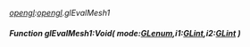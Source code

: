 _[opengl](../../modules/opengl/opengl-module.md):[opengl](../../modules/opengl/opengl-module.md).glEvalMesh1_
##### Function glEvalMesh1:Void( mode:[GLenum](../../modules/opengl/opengl-glenum.md),i1:[GLint](../../modules/opengl/opengl-glint.md),i2:[GLint](../../modules/opengl/opengl-glint.md) )
